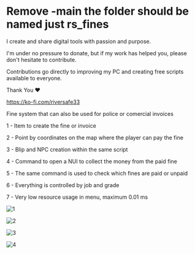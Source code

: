 # Remove -main the folder should be named just rs_fines

I create and share digital tools with passion and purpose.

I'm under no pressure to donate, but if my work has helped you, please don't hesitate to contribute.

Contributions go directly to improving my PC and creating free scripts available to everyone.

Thank You ❤️

https://ko-fi.com/riversafe33

Fine system that can also be used for police or comercial invoices 

1 - Item to create the fine or invoice 

2 - Point by coordinates on the map where the player can pay the fine 

3 - Blip and NPC creation within the same script 

4 - Command to open a NUI to collect the money from the paid fine 

5 - The same command is used to check which fines are paid or unpaid 

6 - Everything is controlled by job and grade

7 - Very low resource usage in menu, maximum 0.01 ms

![1](https://github.com/user-attachments/assets/645c1508-c68e-4e76-9139-a923c957d121)

![2](https://github.com/user-attachments/assets/b01456d3-8e0b-4d41-a486-79e7b07e9f15)

![3](https://github.com/user-attachments/assets/535257e1-a280-4b4b-84de-17263aef08c9)

![4](https://github.com/user-attachments/assets/f71d157a-181b-4237-9d4b-cc3f120d3b8d)
